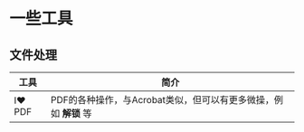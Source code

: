 # 一些工具

## 文件处理

| 工具 | 简介 |
| ---- | --- |
| I:heart:PDF | PDF的各种操作，与Acrobat类似，但可以有更多微操，例如 **解锁** 等 |